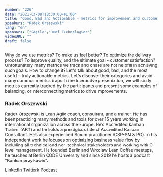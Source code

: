 ```yaml
---
number: "226"
date: "2021-03-08T18:30:00+01:00"
title: "Good, Bad and Actionable - metrics for improvement and customer satisfaction!"
speakers: "Radek Orszewski"
lang: "en"
sponsors: ["QAgile","Reef Technologies"]
videoURL: ""
draft: false
---
```


Why do we use metrics? To make us feel better? To optimize the delivery process? To improve quality, and the ultimate goal - customer satisfaction? Unfortunately, many metrics we track and chase are not helpful in achieving such goals. How to change it? Let's talk about good, bad, and the most useful - truly actionable metrics. Let's discover their categories and avoid many common metrics traps.In the interactive presentation, we will study metrics currently tracked by the participants and present some examples of balancing, or interconnecting metrics to drive improvements.

### Radek Orszewski

Radek Orszewski is Lean Agile coach, consultant, and a trainer. He has been practicing many methods and tools for over 15 years working in international organization across the Europe. He’s Accredited Kanban Trainer (AKT) and he holds a prestigious title of Accredited Kanban Consultant. He’s also experienced Scrum practitioner (CSP-SM & PO). In his independent work he focuses on optimizing business value flow by including all technical and non-technical stakeholders and working with C-level management. He founded Berlin and Wroclaw Lean Coffee meetups, he teaches at Berlin CODE University and since 2019 he hosts a podcast “Kanban przy kawie”.

<a href="https://www.linkedin.com/in/orszewski" target="_blank">LinkedIn</a>
<a href="https://twitter.com/orszewski" target="_blank">Twitterk</a> 
<a href="www.kanbanprzykawie.pl" target="_blank">Podcast</a>
